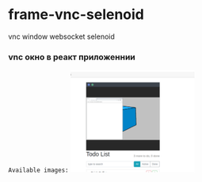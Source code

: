 # frame-vnc-selenoid
 vnc window websocket selenoid

### vnc окно в реакт приложеннии
`Available images:`
  <img src="vnc-window.png" width="250" >
